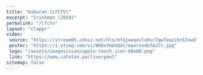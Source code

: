 ```yaml
---
title: "Hiburan [LFCTV]"
excerpt: "Irishman (2019)"
permalink: "/lfctv"
layout: "clappr"
video:
 source: "https://stream05.cdncv.net/hls/mfqjwwqoulo6sr7qw7xezikn52vwdtfnwzkztoc2sscfbelkcsy3nenczlsa/index-v1-a1.m3u8"
 poster: "https://i.ytimg.com/vi/WHXxVmeGQUc/maxresdefault.jpg"
 logo: "/assets/images/icon/apple-touch-icon-60x60.png"
 link: "https://www.catetan.pw/liverpool"
sitemap: false
---
```

